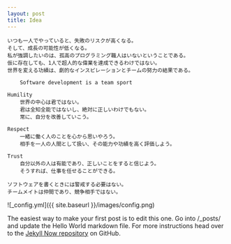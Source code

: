 ```yaml
---
layout: post
title: Idea
---
```


    いつも一人でやっていると、失敗のリスクが高くなる。
    そして、成長の可能性が低くなる。 
    私が強調したいのは、孤高のプログラミング職人はいないということである。
    仮に存在しても、1人で超人的な偉業を達成できるわけではない。
    世界を変える功績は、劇的なインスピレーションとチームの努力の結果である。
    
        Software development is a team sport
    
    Humility
        世界の中心は君ではない。
        君は全知全能ではないし、絶対に正しいわけでもない。
        常に、自分を改善していこう。
    
    Respect
        一緒に働く人のことを心から思いやろう。
        相手を一人の人間として扱い、その能力や功績を高く評価しよう。
    
    Trust
        自分以外の人は有能であり、正しいことをすると信じよう。
        そうすれば、仕事を任せることができる。
        
    ソフトウェアを書くときには警戒する必要はない。
    チームメイトは仲間であり、競争相手ではない。
    


![_config.yml]({{ site.baseurl }}/images/config.png)

The easiest way to make your first post is to edit this one. Go into /_posts/ and update the Hello World markdown file. For more instructions head over to the [Jekyll Now repository](https://github.com/barryclark/jekyll-now) on GitHub.
